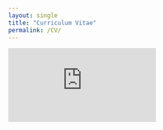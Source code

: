 ```yaml
---
layout: single
title: "Curriculum Vitae"
permalink: /CV/
---
```


<embed src="https://amakaib.github.io/cv.pdf" type="application/pdf" />
